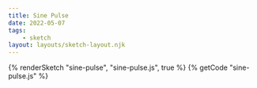 ```yaml
---
title: Sine Pulse
date: 2022-05-07
tags: 
    - sketch
layout: layouts/sketch-layout.njk
---
```


{% renderSketch "sine-pulse", "sine-pulse.js", true %}
{% getCode "sine-pulse.js" %}
